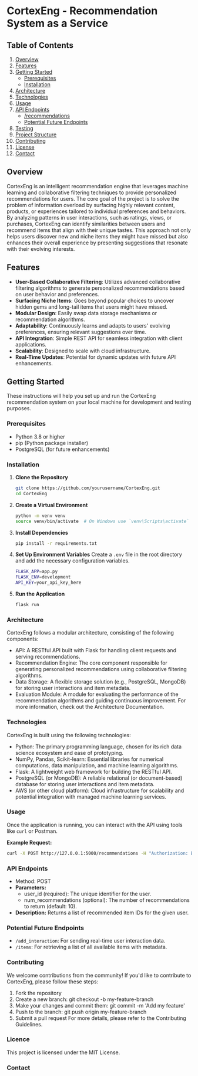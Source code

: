 # CortexEng - Recommendation System as a Service
## Table of Contents
1. [Overview](#overview)
2. [Features](#features)
3. [Getting Started](#getting-started)
    - [Prerequisites](#prerequisites)
    - [Installation](#installation)
4. [Architecture](#architecture)
5. [Technologies](#technologies)
6. [Usage](#usage)
7. [API Endpoints](#api-endpoints)
    - [/recommendations](#recommendations)
    - [Potential Future Endpoints](#potential-future-endpoints)
8. [Testing](#testing)
9. [Project Structure](#project-structure)
10. [Contributing](#contributing)
11. [License](#license)
12. [Contact](#contact)

## Overview
CortexEng is an intelligent recommendation engine that leverages machine learning and collaborative filtering techniques to provide personalized recommendations for users. The core goal of the project is to solve the problem of information overload by surfacing highly relevant content, products, or experiences tailored to individual preferences and behaviors.
By analyzing patterns in user interactions, such as ratings, views, or purchases, CortexEng can identify similarities between users and recommend items that align with their unique tastes. This approach not only helps users discover new and niche items they might have missed but also enhances their overall experience by presenting suggestions that resonate with their evolving interests.

## Features
- **User-Based Collaborative Filtering**: Utilizes advanced collaborative filtering algorithms to generate personalized recommendations based on user behavior and preferences.
- **Surfacing Niche Items**: Goes beyond popular choices to uncover hidden gems and long-tail items that users might have missed.
- **Modular Design**: Easily swap data storage mechanisms or recommendation algorithms.
- **Adaptability**: Continuously learns and adapts to users' evolving preferences, ensuring relevant suggestions over time.
- **API Integration**: Simple REST API for seamless integration with client applications.
- **Scalability**: Designed to scale with cloud infrastructure.
- **Real-Time Updates**: Potential for dynamic updates with future API enhancements.

## Getting Started
These instructions will help you set up and run the CortexEng recommendation system on your local machine for development and testing purposes.

### Prerequisites
- Python 3.8 or higher
- pip (Python package installer)
- PostgreSQL (for future enhancements)

### Installation
1. **Clone the Repository**
    ```sh
    git clone https://github.com/yourusername/CortexEng.git
    cd CortexEng
    ```

2. **Create a Virtual Environment**
    ```sh
    python -m venv venv
    source venv/bin/activate  # On Windows use `venv\Scripts\activate`
    ```

3. **Install Dependencies**
    ```sh
    pip install -r requirements.txt
    ```
4. **Set Up Environment Variables**
    Create a `.env` file in the root directory and add the necessary configuration variables.
    ```sh
    FLASK_APP=app.py
    FLASK_ENV=development
    API_KEY=your_api_key_here
5. **Run the Application**
    ```sh
    flask run
    ```

### Architecture
   CortexEng follows a modular architecture, consisting of the following components:
   - API: A RESTful API built with Flask for handling client requests and serving recommendations.
   - Recommendation Engine: The core component responsible for generating personalized recommendations using collaborative filtering algorithms.
   - Data Storage: A flexible storage solution (e.g., PostgreSQL, MongoDB) for storing user interactions and item metadata.
   - Evaluation Module: A module for evaluating the performance of the recommendation algorithms and guiding continuous improvement.
     For more information, check out the Architecture Documentation.
### Technologies
   CortexEng is built using the following technologies:
   - Python: The primary programming language, chosen for its rich data science ecosystem and ease of prototyping.
   - NumPy, Pandas, Scikit-learn: Essential libraries for numerical computations, data manipulation, and machine learning algorithms.
   - Flask: A lightweight web framework for building the RESTful API.
   - PostgreSQL (or MongoDB): A reliable relational (or document-based) database for storing user interactions and item metadata.
   - AWS (or other cloud platform): Cloud infrastructure for scalability and potential integration with managed machine learning services.

### Usage
Once the application is running, you can interact with the API using tools like `curl` or Postman.

**Example Request:**
```sh
curl -X POST http://127.0.0.1:5000/recommendations -H "Authorization: Bearer your_api_key_here" -d '{"user_id": 12345}'
```
### API Endpoints
- Method: POST
- **Parameters:**
  - user_id (required): The unique identifier for the user.
  - num_recommendations (optional): The number of recommendations to return (default: 10).
- **Description:** Returns a list of recommended item IDs for the given user.
### Potential Future Endpoints
- `/add_interaction`: For sending real-time user interaction data.
- `/items`: For retrieving a list of all available items with metadata.


### Contributing
   We welcome contributions from the community! If you'd like to contribute to CortexEng, please follow these steps:
   1. Fork the repository
   2. Create a new branch: git checkout -b my-feature-branch
   3. Make your changes and commit them: git commit -m 'Add my feature'
   4. Push to the branch: git push origin my-feature-branch
   5. Submit a pull request
For more details, please refer to the Contributing Guidelines.

### Licence
This project is licensed under the MIT License.

### Contact




